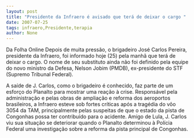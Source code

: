 ```yaml
---
layout: post
title: "Presidente da Infraero é avisado que terá de deixar o cargo "
date: 2007-07-25
tags: infraero,Presidente,terapia
author: None
---
```


Da Folha Online
Depois de muita press&atilde;o, o brigadeiro Jos&eacute; Carlos Pereira, presidente da Infraero, foi informado hoje (25)&nbsp;pela manh&atilde; que ter&aacute; de deixar o cargo. O nome de seu substituto ainda n&atilde;o foi definido pela equipe do novo ministro da Defesa, Nelson Jobim (PMDB), ex-presidente do STF (Supremo Tribunal Federal). 


A sa&iacute;de de J. Carlos, como o brigadeiro &eacute; conhecido, faz parte de um esfor&ccedil;o do Planalto para mostrar uma rea&ccedil;&atilde;o &agrave; crise. Respons&aacute;vel pela administra&ccedil;&atilde;o e pelas obras de amplia&ccedil;&atilde;o e reforma dos aeroportos brasileiros, a Infraero esteve sob fortes cr&iacute;ticas ap&oacute;s a trag&eacute;dia do v&ocirc;o 3054 da TAM, principalmente pelas suspeitas de que o estado da pista de Congonhas possa ter contribu&iacute;do para o acidente. 
Amigo de Lula, J. Carlos viu sua situa&ccedil;&atilde;o se deteriorar quando o Planalto determinou &agrave; Pol&iacute;cia Federal uma investiga&ccedil;&atilde;o sobre a reforma da pista principal de Congonhas.

&nbsp; 